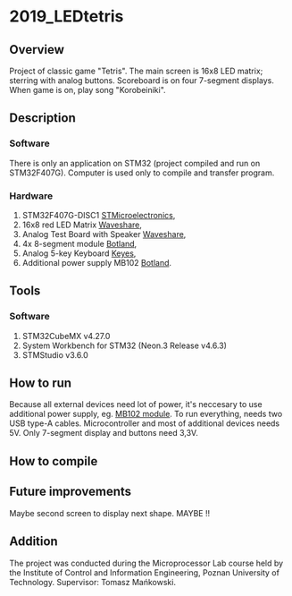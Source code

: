 # 2019_LEDtetris

## Overview
Project of classic game "Tetris". The main screen is 16x8 LED matrix; sterring with analog buttons. Scoreboard is on four 7-segment displays. When game is on, play song "Korobeiniki".  

## Description
### Software
There is only an application on STM32 (project compiled and run on STM32F407G). Computer is used only to compile and transfer program.
### Hardware
1. STM32F407G-DISC1 [STMicroelectronics](https://www.st.com/en/microcontrollers-microprocessors/stm32f407-417.html),
2. 16x8 red LED Matrix [Waveshare](https://www.waveshare.com/rpi-led-matrix.htm),
3. Analog Test Board with Speaker [Waveshare](https://www.waveshare.com/analog-test-board.htm),
4. 4x 8-segment module [Botland](https://botland.com.pl/pl/wyswietlacze-segmentowe-i-matryce-led/2896-modul-4-x-wyswietlacz-8-segmentowy-wsp-anoda-2-otwory-montazowe.html?search_query=Modul+4+x+wyswietlacz+8-segmentowy+wsp.+anoda&results=2),
5. Analog 5-key Keyboard [Keyes](https://keyestudio.com/-p0235.html),
6. Additional power supply MB102 [Botland](https://botland.com.pl/pl/moduly-zasilajace/1482-modul-zasilajacy-do-plytek-stykowych-mb102-33v-5v.html).

## Tools
### Software
1. STM32CubeMX v4.27.0
2. System Workbench for STM32 (Neon.3 Release v4.6.3)
3. STMStudio v3.6.0

## How to run
Because all external devices need lot of power, it's neccesary to use additional power supply, eg. [MB102 module](https://botland.com.pl/pl/moduly-zasilajace/1482-modul-zasilajacy-do-plytek-stykowych-mb102-33v-5v.html). To run everything, needs two USB type-A cables. 
Microcontroller and most of additional devices needs 5V. Only 7-segment display and buttons need 3,3V.  

## How to compile
## Future improvements
Maybe second screen to display next shape. MAYBE !!
## Addition

The project was conducted during the Microprocessor Lab course held by the Institute of Control and Information Engineering, Poznan University of Technology.
Supervisor: Tomasz Mańkowski.
